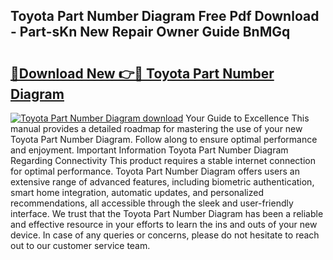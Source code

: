## Toyota Part Number Diagram Free Pdf Download - Part-sKn New Repair Owner Guide BnMGq

# <h2><a href="http://dfjwtr.blite.top/?on=Toyota+Part+Number+Diagram">🔗Download New 👉🔴 Toyota Part Number Diagram</a></h2>

[![Toyota Part Number Diagram download](https://i.imgur.com/lujVjoI.png)](http://dfjwtr.blite.top/?on=Toyota+Part+Number+Diagram)
Your Guide to Excellence This manual provides a detailed roadmap for mastering the use of your new Toyota Part Number Diagram. Follow along to ensure optimal performance and enjoyment. Important Information Toyota Part Number Diagram Regarding Connectivity This product requires a stable internet connection for optimal performance. Toyota Part Number Diagram offers users an extensive range of advanced features, including biometric authentication, smart home integration, automatic updates, and personalized recommendations, all accessible through the sleek and user-friendly interface. We trust that the Toyota Part Number Diagram has been a reliable and effective resource in your efforts to learn the ins and outs of your new device. In case of any queries or concerns, please do not hesitate to reach out to our customer service team.
